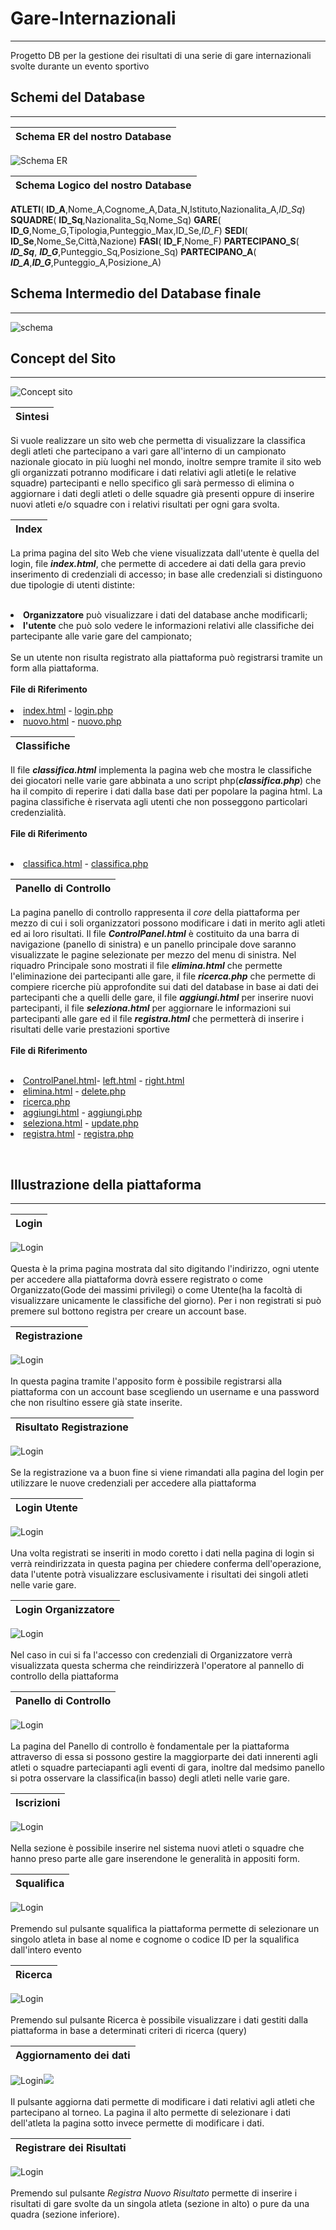 # Gare-Internazionali
---------------------
Progetto DB per la gestione dei risultati di una serie di gare internazionali svolte durante un evento sportivo

## Schemi del Database
---------------------
|**Schema ER del nostro Database**|
|:-----------------------------:|
![Schema ER](source/garesportive.jpg)

|**Schema Logico del nostro Database**|
|-----------------------------------|
**ATLETI**( **ID_A**,Nome_A,Cognome_A,Data_N,Istituto,Nazionalita_A,*ID_Sq*)
**SQUADRE**( **ID_Sq**,Nazionalita_Sq,Nome_Sq)
**GARE**( **ID_G**,Nome_G,Tipologia,Punteggio_Max,ID_Se,*ID_F*)
**SEDI**( **ID_Se**,Nome_Se,Città,Nazione)
**FASI**( **ID_F**,Nome_F)
**PARTECIPANO_S**( ***ID_Sq***, ***ID_G***,Punteggio_Sq,Posizione_Sq)
**PARTECIPANO_A**( ***ID_A***,***ID_G***,Punteggio_A,Posizione_A)

## Schema Intermedio del Database finale
-----------------------------------------

![schema](out.jpg)

## Concept del Sito
-------------------

![Concept sito](source/concept.jpg)


|Sintesi|
|-------|
Si vuole realizzare un sito web che permetta di visualizzare la classifica degli atleti che partecipano a vari gare all'interno di un campionato nazionale giocato in più luoghi nel mondo, inoltre sempre tramite il sito web gli organizzati potranno modificare i dati relativi agli atleti(e le relative squadre) partecipanti e nello specifico gli sarà permesso di elimina o aggiornare i dati degli atleti o delle squadre già presenti oppure di inserire nuovi atleti e/o squadre con i relativi risultati per ogni gara svolta.

|Index|
|-----|
La prima pagina del sito Web che viene visualizzata dall'utente è quella del login, file ***index.html***, che permette di accedere ai dati della gara previo inserimento di credenziali di accesso; in base alle credenziali si distinguono due tipologie di utenti distinte:<br> <br><li>**Organizzatore** può visualizzare i dati del database anche modificarli;<br>  <li>**l'utente** che può solo vedere le informazioni relativi alle classifiche dei partecipante alle varie gare del campionato;<br><br>Se un utente non risulta registrato alla piattaforma può registrarsi tramite un form alla piattaforma.<br><br>**File di Riferimento**<br><br><li>[index.html](index.html) - [login.php](login.php)<li>[nuovo.html](NuovoUtente/nuovo.html) - [nuovo.php](NuovoUtente/nuovo.php)

|Classifiche|
|-----------|
Il file ***classifica.html*** implementa la pagina web che mostra le classifiche dei giocatori nelle varie gare abbinata a uno script php(***classifica.php***) che ha il compito di reperire i dati dalla base dati per popolare la pagina html. La pagina classifiche è riservata agli utenti che non posseggono particolari credenzialità.<br><br>**File di Riferimento**<br><br><li>[classifica.html](classifica.php) - [classifica.php](classifica.php)

|Panello di Controllo|
|--------------------|
La pagina panello di controllo rappresenta il *core* della piattaforma per mezzo di cui i soli organizzatori possono modificare i dati in merito agli atleti ed ai loro risultati. Il file ***ControlPanel.html*** è costituito da una barra di navigazione (panello di sinistra) e un panello principale dove saranno visualizzate le pagine selezionate per mezzo del menu di sinistra. Nel riquadro Principale sono mostrati il file ***elimina.html*** che permette l'eliminazione dei partecipanti alle gare, il file ***ricerca.php*** che permette di compiere ricerche più approfondite sui dati del database in base ai dati dei partecipanti che a quelli delle gare, il file ***aggiungi.html*** per inserire nuovi partecipanti, il file ***seleziona.html*** per aggiornare le informazioni sui partecipanti alle gare ed il file ***registra.html*** che permetterà di inserire i risultati delle varie prestazioni sportive<br><br>**File di Riferimento**<br><br><li>[ControlPanel.html](ControlPanel/ControlPanel.html)- [left.html](ControlPanel/left.html) - [right.html](ControlPanel/right.html)<li>[elimina.html](ControlPanel/EliminaAtleta/elimina.html) - [delete.php](ControlPanel/EliminaAtleta/delete.php)<li>[ricerca.php](ControlPanel/Ricerca/ricerca.php)<li>[aggiungi.html](ControlPanel/NuovoAtleta/aggiungi.html) - [aggiungi.php](ControlPanel/NuovoAtleta/aggiungi.php)<li>[seleziona.html](ControlPanel/ModificaAtleta/seleziona.html) - [update.php](ControlPanel/ModificaAtleta/update.php)<li>[registra.html](ControlPanel/RegistraPunteggio/registra.html) - [registra.php](ControlPanel/RegistraPunteggio/registra.php)


<br>

## Illustrazione della piattaforma
----------------

|Login|
|-----|
![Login](source/login.png)<br><br>Questa è la prima pagina mostrata dal sito digitando l'indirizzo, ogni utente per accedere alla piattaforma dovrà essere registrato o come Organizzato(Gode dei massimi privilegi) o come Utente(ha la facoltà di visualizzare unicamente le classifiche del giorno). Per i non registrati si può premere sul bottono registra per creare un account base.

|Registrazione|
|-----|
![Login](source/registra.png)<br><br>In questa pagina tramite l'apposito form è possibile registrarsi alla piattaforma con un account base scegliendo un username e una password che non risultino essere già state inserite.

|Risultato Registrazione|
|-----|
![Login](source/returnR.png)<br><br>Se la registrazione va a buon fine si viene rimandati alla pagina del login per utilizzare le nuove credenziali per accedere alla piattaforma

|Login Utente|
|-----|
![Login](source/returnLogin.png)<br><br>Una volta registrati se inseriti in modo coretto i dati nella pagina di login si verrà reindirizzata in questa pagina per chiedere conferma dell'operazione, data l'utente potrà visualizzare esclusivamente i risultati dei singoli atleti nelle varie gare.

|Login Organizzatore|
|-----|
![Login](source/okAdminLogin.png)<br><br>Nel caso in cui si fa l'accesso con credenziali di Organizzatore verrà visualizzata questa scherma che reindirizzerà l'operatore al pannello di controllo della piattaforma

|Panello di Controllo|
|-----|
![Login](source/ControPanel.png)<br><br>La pagina del Panello di controllo è fondamentale per la piattaforma attraverso di essa si possono gestire la maggiorparte dei dati innerenti agli atleti o squadre parteciapanti agli eventi di gara, inoltre dal medsimo panello si potra osservare la classifica(in basso) degli atleti nelle varie gare.

|Iscrizioni|
|-----|
![Login](source/New_A.png)<br><br>Nella sezione è possibile inserire nel sistema nuovi atleti o squadre che hanno preso parte alle gare inserendone le generalità in appositi form.

|Squalifica|
|-----|
![Login](source/Squalifica.png)<br><br>Premendo sul pulsante squalifica la piattaforma permette di selezionare un singolo atleta in base al nome e cognome o codice ID per la squalifica dall'intero evento

|Ricerca|
|-----|
![Login](source/Squalifica.png)<br><br>Premendo sul pulsante Ricerca è possibile visualizzare i dati gestiti dalla piattaforma in base a determinati criteri di ricerca (query)

|Aggiornamento dei dati|
|-----|
![Login](source/update_atleta.png)![](source/aggiorna.png)<br><br>Il pulsante aggiorna dati permette di modificare i dati relativi agli atleti che partecipano al torneo. La pagina il alto permette di selezionare i dati dell'atleta la pagina sotto invece permette di modificare i dati.

|Registrare dei Risultati|
|-----|
![Login](source/registraResult.png)<br><br>Premendo sul pulsante *Registra Nuovo Risultato* permette di inserire i risultati di gare svolte da un singola atleta (sezione in alto) o pure da una quadra (sezione inferiore).
